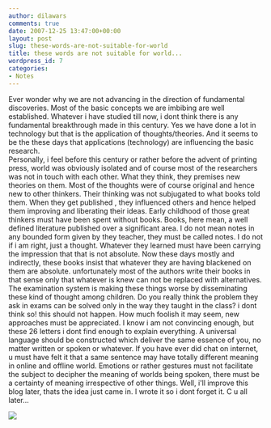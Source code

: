 ```yaml
---
author: dilawars
comments: true
date: 2007-12-25 13:47:00+00:00
layout: post
slug: these-words-are-not-suitable-for-world
title: these words are not suitable for world...
wordpress_id: 7
categories:
- Notes
---
```


Ever wonder why we are not advancing in the direction of fundamental discoveries. Most of the basic concepts we are imbibing are well established.  Whatever i have studied till now, i dont think there is any fundamental breakthrough made in this century. Yes we have done a lot in technology but that is the application of thoughts/theories. And it seems to be the these days that applications (technology) are influencing the basic research.  
Personally, i feel before this century or rather before the advent of printing press, world was obviously isolated and of course most of the researchers was not in touch with each other. What they think, they premises new theories on them. Most of the thoughts were of course original and hence new to other thinkers. Their thinking was not subjugated to what books told them.  When they get published , they influenced  others and hence helped them improving and liberating their ideas.  Early childhood of those great thinkers must have been spent without books. Books, here mean, a well defined literature published over a significant area. I do not mean notes in any bounded form given by they teacher, they must be called notes. I do not if i am right, just a thought.  Whatever they learned must have been carrying the impression that that is not absolute. Now these days mostly and  indirectly, these books insist that whatever they are having blackened on them are absolute. unfortunately most of the authors write their books in that sense only that whatever is knew can not be replaced with alternatives. The examination system is making these things worse by disseminating these kind of thought among children. Do you really think the problem they ask in exams can be solved only in the way they taught in the class? i dont think so! this should not happen. How much foolish it may seem, new approaches must be appreciated. I know i am not convincing enough, but these 26 letters i dont find enough to explain everything. A universal language should be constructed which deliver the same essence of you, no matter written or spoken or whatever. If you have ever did chat on internet, u must have felt it that a same sentence may have totally different meaning in online and offline world. Emotions or rather gestures must not facilitate the subject to decipher the meaning of worlds being spoken, there must be a certainty of meaning irrespective of other things.  Well, i'll improve this blog later, thats the idea just came in. I wrote it so i dont forget it. C u all later...

![](https://blogger.googleusercontent.com/tracker/3794193585985230867-7306668386474176038?l=dilawarsays.blogspot.com)
